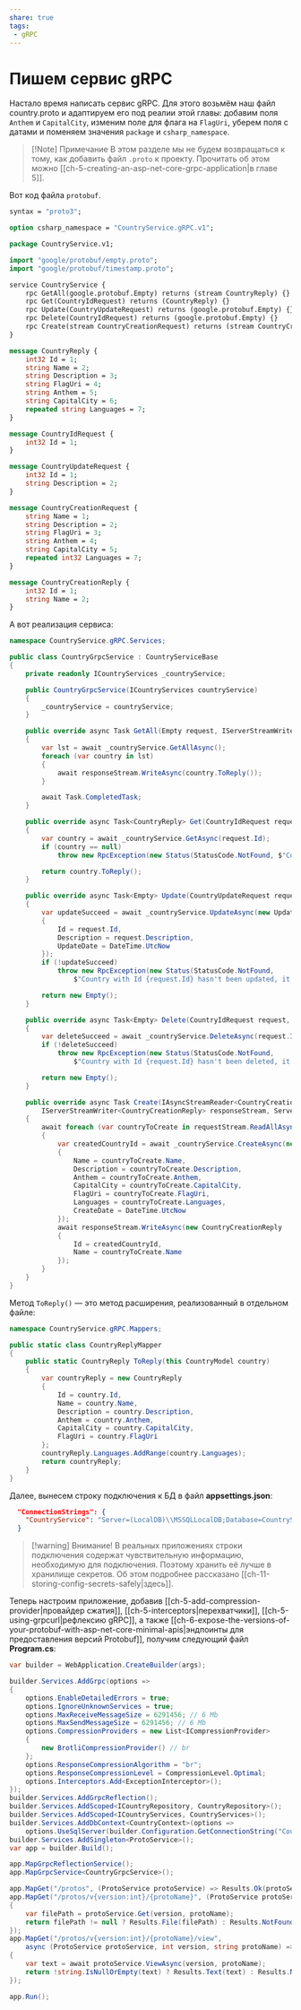 ```yaml
---
share: true
tags:
 - gRPC
---
```

# Пишем сервис gRPC
Настало время написать сервис gRPC. Для этого возьмём наш файл country.proto и адаптируем его под реалии этой главы: добавим поля `Anthem` и `CapitalCity`, изменим поле для флага на `FlagUri`, уберем поля с датами и поменяем значения `package` и `csharp_namespace`. 
> [!Note] Примечание
> В этом разделе мы не будем возвращаться к тому, как добавить файл `.proto` к проекту. Прочитать об этом можно [[ch-5-creating-an-asp-net-core-grpc-application|в главе 5]].

Вот код файла `protobuf`.
```protobuf
syntax = "proto3";

option csharp_namespace = "CountryService.gRPC.v1";

package CountryService.v1;

import "google/protobuf/empty.proto";
import "google/protobuf/timestamp.proto";

service CountryService {
	rpc GetAll(google.protobuf.Empty) returns (stream CountryReply) {}
	rpc Get(CountryIdRequest) returns (CountryReply) {}
	rpc Update(CountryUpdateRequest) returns (google.protobuf.Empty) {}
	rpc Delete(CountryIdRequest) returns (google.protobuf.Empty) {}
	rpc Create(stream CountryCreationRequest) returns (stream CountryCreationReply) {}
}

message CountryReply {
	int32 Id = 1;
	string Name = 2;
	string Description = 3;
	string FlagUri = 4;
	string Anthem = 5;
	string CapitalCity = 6;
	repeated string Languages = 7;
}

message CountryIdRequest {
	int32 Id = 1;
}

message CountryUpdateRequest {
	int32 Id = 1;
	string Description = 2;
}

message CountryCreationRequest {
	string Name = 1;
	string Description = 2;
	string FlagUri = 3;
	string Anthem = 4;
	string CapitalCity = 5;
	repeated int32 Languages = 7;
}

message CountryCreationReply {
	int32 Id = 1;
	string Name = 2;
}
```
А вот реализация сервиса:
```csharp
namespace CountryService.gRPC.Services;

public class CountryGrpcService : CountryServiceBase
{
    private readonly ICountryServices _countryService;

    public CountryGrpcService(ICountryServices countryService)
    {
        _countryService = countryService;
    }

    public override async Task GetAll(Empty request, IServerStreamWriter<CountryReply> responseStream, ServerCallContext context)
    {
        var lst = await _countryService.GetAllAsync();
        foreach (var country in lst)
        {
            await responseStream.WriteAsync(country.ToReply());
        }

        await Task.CompletedTask;
    }

    public override async Task<CountryReply> Get(CountryIdRequest request, ServerCallContext context)
    {
        var country = await _countryService.GetAsync(request.Id);
        if (country == null)
            throw new RpcException(new Status(StatusCode.NotFound, $"Country with Id {request.Id} hasn't been found"));

        return country.ToReply();
    }

    public override async Task<Empty> Update(CountryUpdateRequest request, ServerCallContext context)
    {
        var updateSucceed = await _countryService.UpdateAsync(new UpdateCountryModel
        {
            Id = request.Id,
            Description = request.Description,
            UpdateDate = DateTime.UtcNow
        });
        if (!updateSucceed)
            throw new RpcException(new Status(StatusCode.NotFound,
                $"Country with Id {request.Id} hasn't been updated, it have probably been deleted"));

        return new Empty();
    }

    public override async Task<Empty> Delete(CountryIdRequest request, ServerCallContext context)
    {
        var deleteSucceed = await _countryService.DeleteAsync(request.Id);
        if (!deleteSucceed)
            throw new RpcException(new Status(StatusCode.NotFound,
                $"Country with Id {request.Id} hasn't been deleted, it have probably been deleted"));

        return new Empty();
    }

    public override async Task Create(IAsyncStreamReader<CountryCreationRequest> requestStream, 
        IServerStreamWriter<CountryCreationReply> responseStream, ServerCallContext context)
    {
        await foreach (var countryToCreate in requestStream.ReadAllAsync())
        {
            var createdCountryId = await _countryService.CreateAsync(new CreateCountryModel
            {
                Name = countryToCreate.Name,
                Description = countryToCreate.Description,
                Anthem = countryToCreate.Anthem,
                CapitalCity = countryToCreate.CapitalCity,
                FlagUri = countryToCreate.FlagUri,
                Languages = countryToCreate.Languages,
                CreateDate = DateTime.UtcNow
            });
            await responseStream.WriteAsync(new CountryCreationReply
            {
                Id = createdCountryId,
                Name = countryToCreate.Name
            });
        }
    }
}
```
Метод `ToReply()` — это метод расширения, реализованный в отдельном файле:
```csharp
namespace CountryService.gRPC.Mappers;

public static class CountryReplyMapper
{
    public static CountryReply ToReply(this CountryModel country)
    {
        var countryReply = new CountryReply
        {
            Id = country.Id,
            Name = country.Name,
            Description = country.Description,
            Anthem = country.Anthem,
            CapitalCity = country.CapitalCity,
            FlagUri = country.FlagUri
        };
        countryReply.Languages.AddRange(country.Languages);
        return countryReply;
    }
}
```
Далее, вынесем строку подключения к БД в файл **appsettings.json**:
```json
  "ConnectionStrings": {
    "CountryService": "Server=(LocalDB)\\MSSQLLocalDB;Database=CountryService;Integrated Security=True;MultipleActiveResultSets=True"
  }
```
> [!warning] Внимание!
> В реальных приложениях строки подключения содержат чувствительную информацию, необходимую для подключения. Поэтому хранить её лучше в хранилище секретов. Об этом подробнее рассказано [[ch-11-storing-config-secrets-safely|здесь]].

Теперь настроим приложение, добавив [[ch-5-add-compression-provider|провайдер сжатия]], [[ch-5-interceptors|перехватчики]], [[ch-5-using-grpcurl|рефлексию gRPC]], а также [[ch-6-expose-the-versions-of-your-protobuf-with-asp-net-core-minimal-apis|эндпоинты для предоставления версий Protobuf]], получим следующий файл **Program.cs**:
```csharp
var builder = WebApplication.CreateBuilder(args);

builder.Services.AddGrpc(options =>
{
    options.EnableDetailedErrors = true;
    options.IgnoreUnknownServices = true;
    options.MaxReceiveMessageSize = 6291456; // 6 Mb
    options.MaxSendMessageSize = 6291456; // 6 Mb
    options.CompressionProviders = new List<ICompressionProvider>
    {
        new BrotliCompressionProvider() // br
    };
    options.ResponseCompressionAlgorithm = "br";
    options.ResponseCompressionLevel = CompressionLevel.Optimal;
    options.Interceptors.Add<ExceptionInterceptor>();
});
builder.Services.AddGrpcReflection();
builder.Services.AddScoped<ICountryRepository, CountryRepository>();
builder.Services.AddScoped<ICountryServices, CountryServices>();
builder.Services.AddDbContext<CountryContext>(options =>
    options.UseSqlServer(builder.Configuration.GetConnectionString("CountryService")));
builder.Services.AddSingleton<ProtoService>();
var app = builder.Build();

app.MapGrpcReflectionService();
app.MapGrpcService<CountryGrpcService>();

app.MapGet("/protos", (ProtoService protoService) => Results.Ok(protoService.GetAll()));
app.MapGet("/protos/v{version:int}/{protoName}", (ProtoService protoService, int version, string protoName) =>
{
    var filePath = protoService.Get(version, protoName);
    return filePath != null ? Results.File(filePath) : Results.NotFound();
});
app.MapGet("/protos/v{version:int}/{protoName}/view",
    async (ProtoService protoService, int version, string protoName) =>
{
    var text = await protoService.ViewAsync(version, protoName);
    return !string.IsNullOrEmpty(text) ? Results.Text(text) : Results.NotFound();
});

app.Run();
```